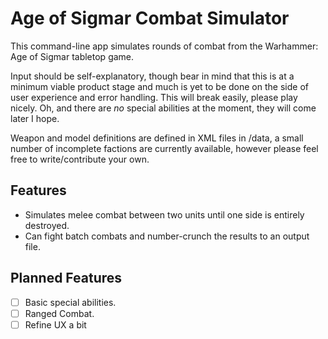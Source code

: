 # Age of Sigmar Combat Simulator

This command-line app simulates rounds of combat from the Warhammer: Age of Sigmar tabletop game.

Input should be self-explanatory, though bear in mind that this is at a minimum viable product stage and much is yet to be done on the side of user experience and error handling. This will break easily, please play nicely. Oh, and there are *no* special abilities at the moment, they will come later I hope.

Weapon and model definitions are defined in XML files in /data, a small number of incomplete factions are currently available, however please feel free to write/contribute your own. 

## Features
- Simulates melee combat between two units until one side is entirely destroyed.
- Can fight batch combats and number-crunch the results to an output file.


## Planned Features
- [ ] Basic special abilities.
- [ ] Ranged Combat.
- [ ] Refine UX a bit
